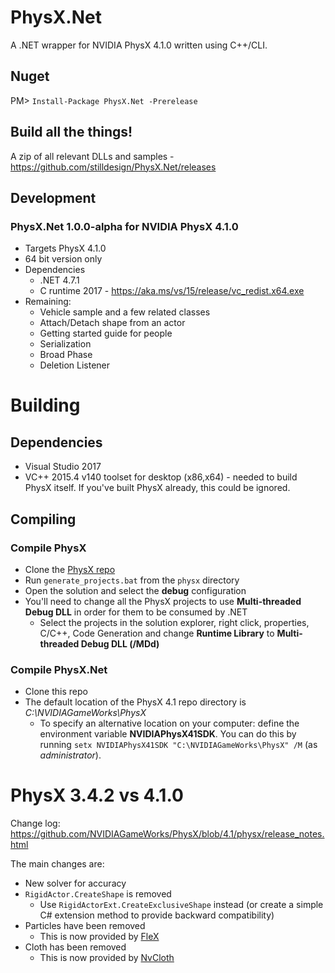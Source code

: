 PhysX.Net
=========
A .NET wrapper for NVIDIA PhysX 4.1.0 written using C++/CLI.

Nuget
-----
PM> `Install-Package PhysX.Net -Prerelease`

Build all the things!
--------------
A zip of all relevant DLLs and samples - https://github.com/stilldesign/PhysX.Net/releases

Development
-----------
### PhysX.Net 1.0.0-alpha for NVIDIA PhysX 4.1.0
* Targets PhysX 4.1.0
* 64 bit version only
* Dependencies
	* .NET 4.7.1
	* C runtime 2017 - https://aka.ms/vs/15/release/vc_redist.x64.exe
* Remaining:
    * Vehicle sample and a few related classes
    * Attach/Detach shape from an actor
    * Getting started guide for people
    * Serialization
    * Broad Phase
    * Deletion Listener

# Building
## Dependencies
* Visual Studio 2017
* VC++ 2015.4 v140 toolset for desktop (x86,x64) - needed to build PhysX itself. If you've built PhysX already, this could be ignored.

## Compiling
### Compile PhysX
* Clone the [PhysX repo](https://github.com/NVIDIAGameWorks/PhysX)
* Run ```generate_projects.bat``` from the ```physx``` directory
* Open the solution and select the **debug** configuration
* You'll need to change all the PhysX projects to use **Multi-threaded Debug DLL** in order for them to be consumed by .NET
  * Select the projects in the solution explorer, right click, properties, C/C++, Code Generation and change **Runtime Library** to **Multi-threaded Debug DLL (/MDd)**
### Compile PhysX.Net
* Clone this repo
* The default location of the PhysX 4.1 repo directory is *C:\NVIDIAGameWorks\PhysX*
  * To specify an alternative location on your computer: define the environment variable **NVIDIAPhysX41SDK**. You can do this by running ```setx NVIDIAPhysX41SDK "C:\NVIDIAGameWorks\PhysX" /M``` (as *administrator*).

# PhysX 3.4.2 vs 4.1.0
Change log: https://github.com/NVIDIAGameWorks/PhysX/blob/4.1/physx/release_notes.html

The main changes are:
* New solver for accuracy
* ```RigidActor.CreateShape``` is removed
  * Use ```RigidActorExt.CreateExclusiveShape``` instead (or create a simple C# extension method to provide backward compatibility)
* Particles have been removed
    * This is now provided by [FleX](https://github.com/NVIDIAGameWorks/FleX)
* Cloth has been removed
  * This is now provided by [NvCloth](https://github.com/NVIDIAGameWorks/NvCloth)